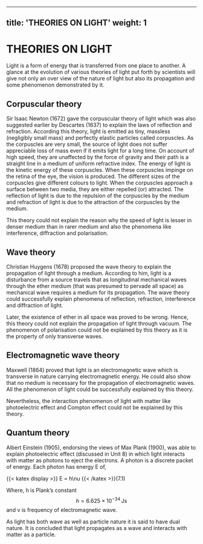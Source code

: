 
---
title: 'THEORIES ON LIGHT'
weight: 1
---


# THEORIES ON LIGHT


Light is a form of energy that is
transferred from one place to another.
 A glance at the evolution of various theories
of light put forth by scientists will give not
 only an over view of the nature of light but
also its propagation and some phenomenon
 demonstrated by it.

## Corpuscular theory
          
  Sir Isaac Newton (1672) gave the corpuscular theory of light which was also suggested earlier by Descartes (1637) to explain the laws of reflection and refraction. According this theory, light is emitted as tiny, massless (negligibly small mass) and perfectly elastic particles called corpuscles. As the corpuscles are very small, the source of light does not suffer appreciable loss of mass even if it emits light for a long time. On account of high speed, they are unaffected by the force of gravity and their path is a straight line in a medium of uniform refractive index. The energy of light is the kinetic energy of these corpuscles. When these corpuscles impinge on the retina of the eye, the vision is produced. The different sizes of the corpuscles give different colours to light. When the corpuscles approach a surface between two media, they are either repelled (or) attracted. The reflection of light is due to the repulsion of the corpuscles by the medium and refraction of light is due to the attraction of the corpuscles by the medium.

  This theory could not explain the reason why the speed of light is lesser in denser medium than in rarer medium and also the phenomena like interference, diffraction and polarisation.

  
##  Wave theory
Christian Huygens (1678) proposed the wave theory to explain the propagation of light through a medium. According to him, light is a disturbance from a source travels that as longitudinal mechanical waves through the ether medium (that was presumed to pervade all space) as mechanical wave requires a medium for its propagation. The wave theory could successfully explain phenomena of reflection, refraction, interference and diffraction of light.

Later, the existence of ether in all space was proved to be wrong. Hence, this theory could not explain the propagation of light through vacuum. The phenomenon of polarisation could not be explained by this theory as it is the property of only transverse waves.

## Electromagnetic wave theory

Maxwell (1864) proved that light is an electromagnetic wave which is transverse in nature carrying electromagnetic energy. He could also show that no medium is necessary for the propagation of electromagnetic waves. All the phenomenon of light could be successfully explained by this theory.

Nevertheless, the interaction phenomenon of light with matter like photoelectric effect and Compton effect could not be explained by this theory.

## Quantum theory

Albert Einstein (1905), endorsing the views of Max Plank (1900), was able to explain photoelectric effect (discussed in Unit 8) in which light interacts with matter as photons to eject the electrons. A photon is a discrete packet of energy. Each photon has energy E of, 


{{< katex display >}} E = h\nu {{< /katex >}}(7.1)

Where, h is Plank’s constant 
$$ h = 6.625 \times 10^{-34} \, \text{Js}$$
 and v is frequency of electromagnetic wave.

As light has both wave as well as particle nature it is said to have dual nature. It is concluded that light propagates as a wave and interacts with matter as a particle.
